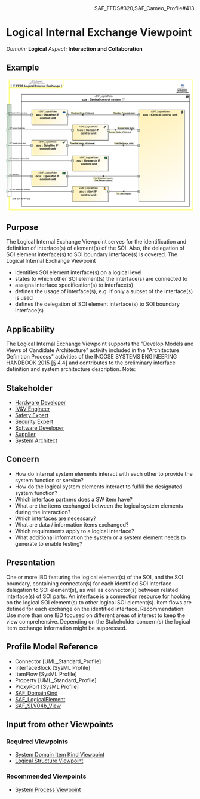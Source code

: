 <div align="right">SAF_FFDS#320,SAF_Cameo_Profile#413</div>

# Logical Internal Exchange Viewpoint
*Domain:* **Logical** *Aspect:* **Interaction and Collaboration**
## Example
![FFDS Logical Internal Exchange](../diagrams/FFDS-Logical-Internal-Exchange.svg)
## Purpose
The Logical Internal Exchange Viewpoint serves for the identification and definition of interface(s) of element(s) of the SOI. Also, the delegation of SOI element interface(s) to SOI boundary interface(s) is covered.
The Logical Internal Exchange Viewpoint
* identifies SOI element interface(s) on a logical level
* states to which other SOI element(s) the interface(s) are connected to
* assigns interface specification(s) to interface(s)
* defines the usage of interface(s), e.g. if only a subset of the interface(s) is used 
* defines the delegation of SOI element interface(s) to SOI boundary interface(s)
## Applicability
The Logical Internal Exchange Viewpoint supports the "Develop Models and Views of Candidate Architecture" activity included in the "Architecture Definition Process" activities of the INCOSE SYSTEMS ENGINEERING HANDBOOK 2015 [§ 4.4] and contributes to the preliminary interface definition and system architecture description.
Note:
## Stakeholder
* [Hardware Developer](../stakeholders.md#Hardware-Developer)
* [IV&V Engineer](../stakeholders.md#IV&V-Engineer)
* [Safety Expert](../stakeholders.md#Safety-Expert)
* [Security Expert](../stakeholders.md#Security-Expert)
* [Software Developer](../stakeholders.md#Software-Developer)
* [Supplier](../stakeholders.md#Supplier)
* [System Architect](../stakeholders.md#System-Architect)
## Concern
* How do internal system elements interact with each other to provide the system function or service?
* How do the logical system elements interact to fulfill the designated system function?
* Which interface partners does a SW item have?
* What are the items exchanged between the logical system elements during the interaction?
* Which interfaces are necessary?
* What are data / information items exchanged?
* Which requirements apply to a logical interface?
* What additional information the system or a system element needs to generate to enable testing?
## Presentation
One or more IBD featuring the logical element(s) of the SOI, and the SOI boundary, containing connector(s) for each identified SOI interface delegation to SOI element(s), as well as connector(s) between related interface(s) of SOI parts. An interface is a connection resource for hooking on the logical SOI element(s) to other logical SOI element(s). Item flows are defined for each exchange on the identified interface.  Recommendation: Use more than one IBD focused on different areas of interest to keep the view comprehensive. Depending on the Stakeholder concern(s) the logical item exchange information might be suppressed.

## Profile Model Reference
* Connector [UML_Standard_Profile]
* InterfaceBlock [SysML Profile]
* ItemFlow [SysML Profile]
* Property [UML_Standard_Profile]
* ProxyPort [SysML Profile]
* [SAF_DomainKind](../stereotypes.md#SAF_DomainKind)
* [SAF_LogicalElement](../stereotypes.md#SAF_LogicalElement)
* [SAF_SLV04b_View](../stereotypes.md#SAF_SLV04b_View)
## Input from other Viewpoints
### Required Viewpoints
* [System Domain Item Kind Viewpoint](System-Domain-Item-Kind-Viewpoint.md)
* [Logical Structure Viewpoint](Logical-Structure-Viewpoint.md)
### Recommended Viewpoints
* [System Process Viewpoint](System-Process-Viewpoint.md)
